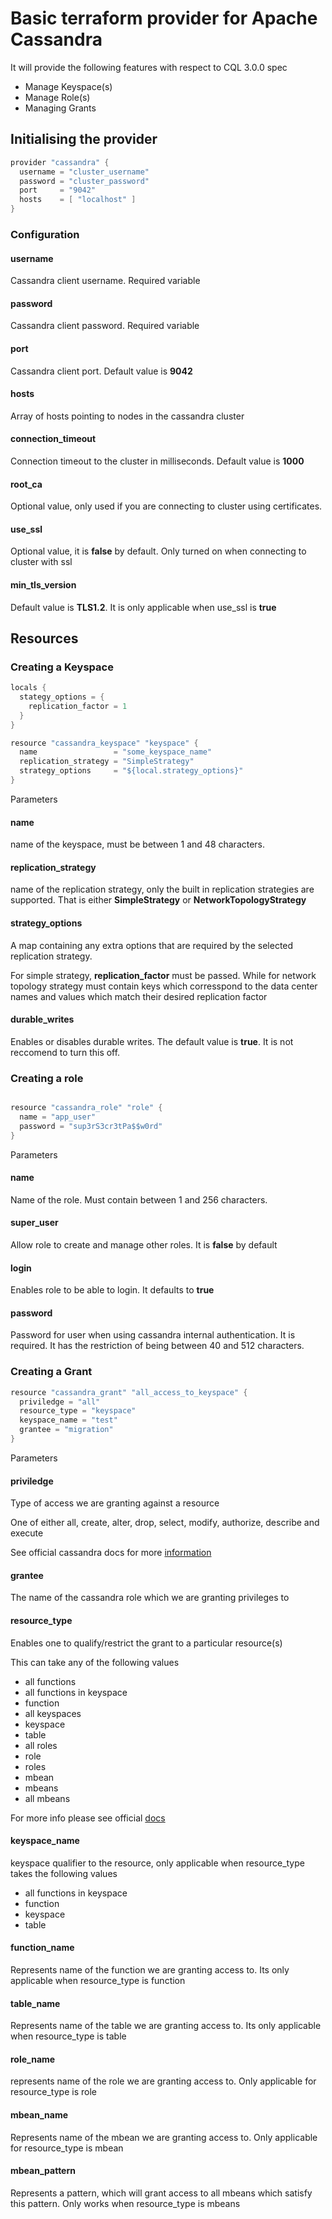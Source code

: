 # Basic terraform provider for Apache Cassandra

It will provide the following features with respect to CQL 3.0.0 spec
- Manage Keyspace(s)
- Manage Role(s)
- Managing Grants

## Initialising the provider

```java
provider "cassandra" {
  username = "cluster_username"
  password = "cluster_password"
  port     = "9042"
  hosts    = [ "localhost" ]
}
```

### Configuration

#### username

Cassandra client username. Required variable

#### password

Cassandra client password. Required variable

#### port

Cassandra client port. Default value is __9042__

#### hosts

Array of hosts pointing to nodes in the cassandra cluster

#### connection_timeout

Connection timeout to the cluster in milliseconds. Default value is __1000__

#### root_ca

Optional value, only used if you are connecting to cluster using certificates.

#### use_ssl

Optional value, it is __false__ by default. Only turned on when connecting to cluster with ssl

#### min_tls_version

Default value is __TLS1.2__. It is only applicable when use_ssl is __true__

## Resources

### Creating a Keyspace

```java
locals {
  stategy_options = {
    replication_factor = 1
  }
}

resource "cassandra_keyspace" "keyspace" {
  name                 = "some_keyspace_name"
  replication_strategy = "SimpleStrategy"
  strategy_options     = "${local.strategy_options}"
}

```

Parameters

#### name

name of the keyspace, must be between 1 and 48 characters.

#### replication_strategy

name of the replication strategy, only the built in replication strategies are supported. That is either __SimpleStrategy__ or __NetworkTopologyStrategy__

#### strategy_options
A map containing any extra options that are required by the selected replication strategy.

For simple strategy, **replication_factor** must be passed. While for network topology strategy must contain keys which corresspond to the data center names and values which match their desired replication factor

#### durable_writes

Enables or disables durable writes. The default value is __true__. It is not reccomend to turn this off.


### Creating a role

```java

resource "cassandra_role" "role" {
  name = "app_user"
  password = "sup3rS3cr3tPa$$w0rd"
}

```

Parameters

#### name

Name of the role. Must contain between 1 and 256 characters.

#### super_user

Allow role to create and manage other roles. It is __false__ by default

#### login

Enables role to be able to login. It defaults to __true__

#### password

Password for user when using cassandra internal authentication.
It is required. It has the restriction of being between 40 and 512 characters.

### Creating a Grant

```java
resource "cassandra_grant" "all_access_to_keyspace" {
  priviledge = "all"
  resource_type = "keyspace"
  keyspace_name = "test"
  grantee = "migration"
}
```

Parameters

#### priviledge

Type of access we are granting against a resource

One of either all, create, alter, drop, select, modify, authorize, describe and execute

See official cassandra docs for more [information](https://docs.datastax.com/en/cql/3.3/cql/cql_reference/cqlGrant.html)


#### grantee

The name of the cassandra role which we are granting privileges to

#### resource_type

Enables one to qualify/restrict the grant to a particular resource(s)

This can take any of the following values

- all functions
- all functions in keyspace
- function
- all keyspaces
- keyspace
- table
- all roles
- role
- roles
- mbean
- mbeans
- all mbeans

For more info please see official [docs](https://docs.datastax.com/en/cql/3.3/cql/cql_reference/cqlGrant.html)

#### keyspace_name

keyspace qualifier to the resource, only applicable when resource_type takes the following values

- all functions in keyspace
- function
- keyspace
- table

#### function_name

Represents name of the function we are granting access to. Its only applicable when resource_type is function


#### table_name

Represents name of the table we are granting access to. Its only applicable when resource_type is table

#### role_name

represents name of the role we are granting access to. Only applicable for resource_type is role

#### mbean_name

Represents name of the mbean we are granting access to. Only applicable for resource_type is mbean

#### mbean_pattern

Represents a pattern, which will grant access to all mbeans which satisfy this pattern. Only works when resource_type is mbeans
